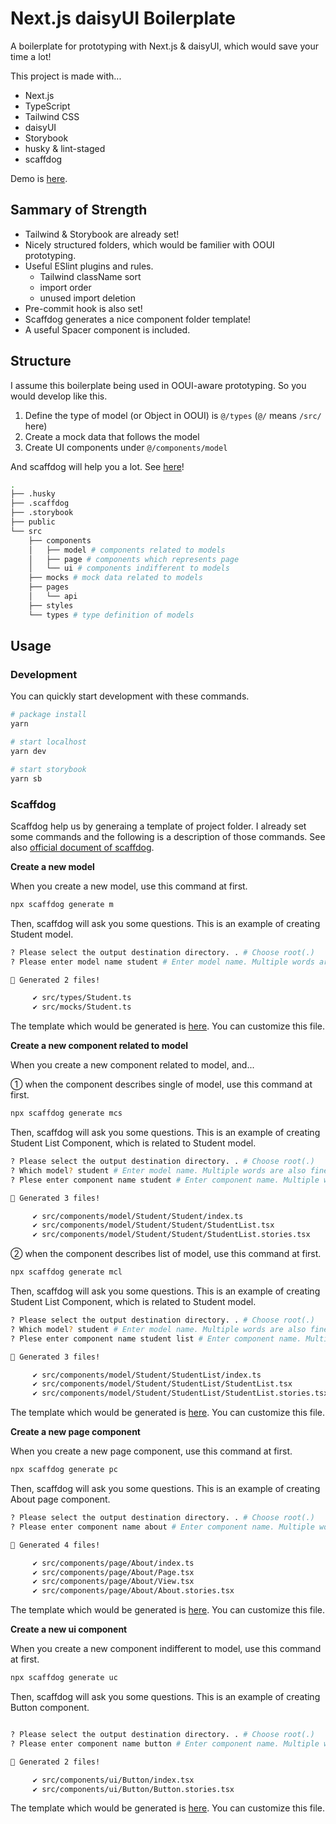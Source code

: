 # Next.js daisyUI Boilerplate

A boilerplate for prototyping with Next.js & daisyUI, which would save your time a lot!

This project is made with...

- Next.js
- TypeScript
- Tailwind CSS
- daisyUI
- Storybook
- husky & lint-staged
- scaffdog

Demo is [here](https://next-daisy-boilerplate.vercel.app/).

## Sammary of Strength

- Tailwind & Storybook are already set!
- Nicely structured folders, which would be familier with OOUI prototyping.
- Useful ESlint plugins and rules.
  - Tailwind className sort
  - import order
  - unused import deletion
- Pre-commit hook is also set!
- Scaffdog generates a nice component folder template!
- A useful Spacer component is included.

## Structure

I assume this boilerplate being used in OOUI-aware prototyping. So you would develop like this.

1. Define the type of model (or Object in OOUI) is `@/types` (`@/` means `/src/` here)
2. Create a mock data that follows the model
3. Create UI components under `@/components/model`

And scaffdog will help you a lot. See [here](#scaffdog)!

```zsh
.
├── .husky
├── .scaffdog
├── .storybook
├── public
└── src
    ├── components
    │   ├── model # components related to models
    │   ├── page # components which represents page
    │   └── ui # components indifferent to models
    ├── mocks # mock data related to models
    ├── pages
    │   └── api
    ├── styles
    └── types # type definition of models
```

## Usage

### Development

You can quickly start development with these commands.

```zsh
# package install
yarn

# start localhost
yarn dev

# start storybook
yarn sb
```

### Scaffdog

Scaffdog help us by generaing a template of project folder.
I already set some commands and the following is a description of those commands. See also [official document of scaffdog](https://github.com/cats-oss/scaffdog#scaffdog).

**Create a new model**

When you create a new model, use this command at first.

```zsh
npx scaffdog generate m
```

Then, scaffdog will ask you some questions. This is an example of creating Student model.

```zsh
? Please select the output destination directory. . # Choose root(.)
? Please enter model name student # Enter model name. Multiple words are also fine.

🐶 Generated 2 files!

     ✔ src/types/Student.ts
     ✔ src/mocks/Student.ts

```

The template which would be generated is [here](https://github.com/HajimexxxNakagawa/Nextwind-Prototyping-Boilerplate/blob/main/.scaffdog/model.md). You can customize this file.

**Create a new component related to model**

When you create a new component related to model, and...

① when the component describes single of model, use this command at first.

```zsh
npx scaffdog generate mcs
```

Then, scaffdog will ask you some questions. This is an example of creating Student List Component, which is related to Student model.

```zsh
? Please select the output destination directory. . # Choose root(.)
? Which model? student # Enter model name. Multiple words are also fine.
? Plese enter component name student # Enter component name. Multiple words are also fine.

🐶 Generated 3 files!

     ✔ src/components/model/Student/Student/index.ts
     ✔ src/components/model/Student/Student/StudentList.tsx
     ✔ src/components/model/Student/Student/StudentList.stories.tsx


```

② when the component describes list of model, use this command at first.

```zsh
npx scaffdog generate mcl
```

Then, scaffdog will ask you some questions. This is an example of creating Student List Component, which is related to Student model.

```zsh
? Please select the output destination directory. . # Choose root(.)
? Which model? student # Enter model name. Multiple words are also fine.
? Plese enter component name student list # Enter component name. Multiple words are also fine.

🐶 Generated 3 files!

     ✔ src/components/model/Student/StudentList/index.ts
     ✔ src/components/model/Student/StudentList/StudentList.tsx
     ✔ src/components/model/Student/StudentList/StudentList.stories.tsx


```

The template which would be generated is [here](https://github.com/HajimexxxNakagawa/Nextwind-Prototyping-Boilerplate/blob/main/.scaffdog/model-component.md). You can customize this file.

**Create a new page component**

When you create a new page component, use this command at first.

```zsh
npx scaffdog generate pc
```

Then, scaffdog will ask you some questions. This is an example of creating About page component.

```zsh
? Please select the output destination directory. . # Choose root(.)
? Please enter component name about # Enter component name. Multiple words are also fine.

🐶 Generated 4 files!

     ✔ src/components/page/About/index.ts
     ✔ src/components/page/About/Page.tsx
     ✔ src/components/page/About/View.tsx
     ✔ src/components/page/About/About.stories.tsx


```

The template which would be generated is [here](https://github.com/HajimexxxNakagawa/Nextwind-Prototyping-Boilerplate/blob/main/.scaffdog/page-component.md). You can customize this file.

**Create a new ui component**

When you create a new component indifferent to model, use this command at first.

```zsh
npx scaffdog generate uc
```

Then, scaffdog will ask you some questions. This is an example of creating Button component.

```zsh

? Please select the output destination directory. . # Choose root(.)
? Please enter component name button # Enter component name. Multiple words are also fine.

🐶 Generated 2 files!

     ✔ src/components/ui/Button/index.tsx
     ✔ src/components/ui/Button/Button.stories.tsx


```

The template which would be generated is [here](https://github.com/HajimexxxNakagawa/Nextwind-Prototyping-Boilerplate/blob/main/.scaffdog/ui-component.md). You can customize this file.
